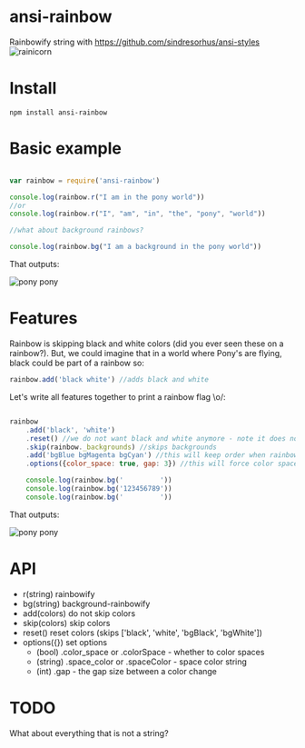 ansi-rainbow
=============

Rainbowify string with https://github.com/sindresorhus/ansi-styles
![rainicorn](http://www.zupmage.eu/i/W8xC5EsoJb.jpg)
# Install

`npm install ansi-rainbow`

# Basic example

```javascript

var rainbow = require('ansi-rainbow')

console.log(rainbow.r("I am in the pony world"))
//or
console.log(rainbow.r("I", "am", "in", "the", "pony", "world"))

//what about background rainbows?

console.log(rainbow.bg("I am a background in the pony world"))
```

That outputs:

![pony pony](https://raw.githubusercontent.com/soyuka/ansi-rainbow/master/screen/ksh1.png)

# Features

Rainbow is skipping black and white colors (did you ever seen these on a rainbow?). But, we could imagine that in a world where Pony's are flying, black could be part of a rainbow so:


```javascript
rainbow.add('black white') //adds black and white
```

Let's write all features together to print a rainbow flag \o/:

```javascript

rainbow
	.add('black', 'white')
	.reset() //we do not want black and white anymore - note it does not reset options only colors
	.skip(rainbow._backgrounds) //skips backgrounds
	.add('bgBlue bgMagenta bgCyan') //this will keep order when rainbowified
	.options({color_space: true, gap: 3}) //this will force color spaces and change color every 3 characters

	console.log(rainbow.bg('         '))
	console.log(rainbow.bg('123456789'))
	console.log(rainbow.bg('         '))

```

That outputs:

![pony pony](https://raw.githubusercontent.com/soyuka/ansi-rainbow/master/screen/ksh2.png)

# API

- r(string)           rainbowify
- bg(string)          background-rainbowify
- add(colors)         do not skip colors
- skip(colors)        skip colors
- reset()             reset colors (skips ['black', 'white', 'bgBlack', 'bgWhite'])
- options({})         set options
  - (bool) .color_space or .colorSpace - whether to color spaces
  - (string) .space_color or .spaceColor - space color string
  - (int) .gap - the gap size between a color change

# TODO

What about everything that is not a string?
